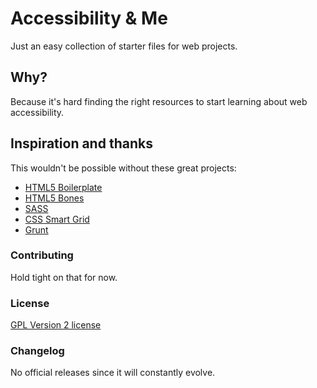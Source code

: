 # Accessibility & Me

Just an easy collection of starter files for web projects.

## Why?

Because it's hard finding the right resources to start learning about web accessibility.

## Inspiration and thanks

This wouldn't be possible without these great projects:

* [HTML5 Boilerplate](http://html5boilerplate.com/)
* [HTML5 Bones](http://html5bones.com/)
* [SASS](http://sass-lang.com/)
* [CSS Smart Grid](http://dryan.github.io/css-smart-grid/)
* [Grunt](http://gruntjs.com/)

### Contributing

Hold tight on that for now.

### License

[GPL Version 2 license](http://www.gnu.org/licenses/gpl-2.0.html)

### Changelog

No official releases since it will constantly evolve.